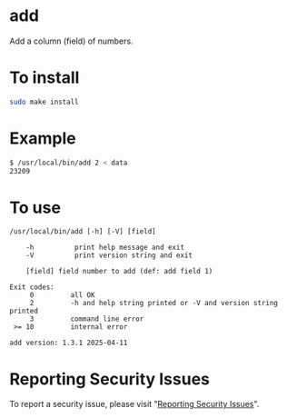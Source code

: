 # add

Add a column (field) of numbers.


# To install

```sh
sudo make install
```


# Example

```sh
$ /usr/local/bin/add 2 < data
23209
```


# To use

```
/usr/local/bin/add [-h] [-V] [field]

    -h          print help message and exit
    -V          print version string and exit

    [field]	field number to add (def: add field 1)

Exit codes:
     0         all OK
     2         -h and help string printed or -V and version string printed
     3         command line error
 >= 10         internal error

add version: 1.3.1 2025-04-11
```


# Reporting Security Issues

To report a security issue, please visit "[Reporting Security Issues](https://github.com/lcn2/add/security/policy)".
